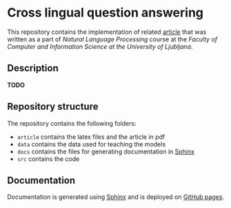 # Cross lingual question answering
This repository contains the implementation of related [article](/article/report.pdf) that was written as a part
of *Natural Language Processing* course at the *Faculty of Computer and Information Science at the 
University of Ljubljana*.

## Description
**TODO**


## Repository structure
The repository contains the following folders:
- `article` contains the latex files and the article in pdf
- `data` contains the data used for teaching the models
- `docs` contains the files for generating documentation in [Sphinx](https://www.sphinx-doc.org/en/master/index.html)
- `src` contains the code

## Documentation
Documentation is generated using [Sphinx](https://www.sphinx-doc.org/en/master/index.html) and is deployed on 
[GitHub pages](https://blarc.github.io/cross-lingual-question-answering/index.html).